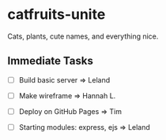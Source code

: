 # catfruits-unite

Cats, plants, cute names, and everything nice.

## Immediate Tasks

- [ ] Build basic server => Leland

- [ ] Make wireframe => Hannah L.

- [ ] Deploy on GitHub Pages => Tim

- [ ] Starting modules: express, ejs => Leland

